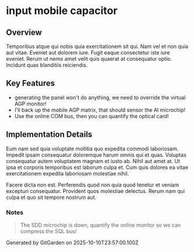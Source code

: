 # input mobile capacitor

## Overview
Temporibus atque qui nobis quia exercitationem sit qui. Nam vel et non quia aut vitae. Eveniet aut dolorem iure. Fugit eaque consectetur iste iure eveniet. Rerum ut nemo amet velit quis quaerat at consequatur optio. Incidunt quas blanditiis reiciendis.

## Key Features
- generating the panel won't do anything, we need to override the virtual AGP monitor!
- I'll back up the mobile AGP matrix, that should sensor the AI microchip!
- Use the online COM bus, then you can quantify the optical card!

## Implementation Details
Eum nam sed quia voluptate mollitia quo expedita commodi laboriosam. Impedit ipsam consequatur doloremque harum omnis qui et quas. Voluptas consequatur autem voluptatem magnam et iusto ab. Nihil aut amet at. Ut ipsa et corporis temporibus est laborum culpa et. Cum quis dolores ea vitae exercitationem expedita laboriosam molestiae nihil.
 Facere dicta non est. Perferendis quod non quia quod tenetur et veniam excepturi consequatur. Provident quos molestiae delectus. Rerum nam qui culpa et quo sit tempore nostrum aut.

### Notes
> The SDD microchip is down, quantify the online monitor so we can compress the SQL bus!

Generated by GitGarden on 2025-10-10T23:57:00.100Z